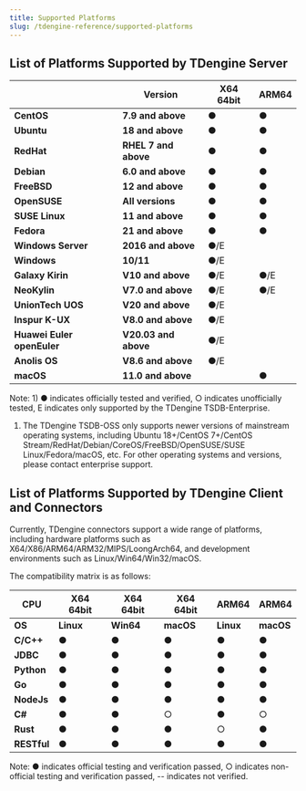 ```yaml
---
title: Supported Platforms
slug: /tdengine-reference/supported-platforms
---
```


## List of Platforms Supported by TDengine Server

|                       | **Version**        | **X64 64bit** | **ARM64** |
| ----------------------|----------------| ------------- | --------- |
| **CentOS**            | **7.9 and above**    | ●             | ●         |
| **Ubuntu**            | **18 and above**     | ●             | ●         |
| **RedHat**            | **RHEL 7 and above** | ●             | ●         |
| **Debian**            | **6.0 and above**    | ●             | ●         |
| **FreeBSD**           | **12 and above**     | ●             | ●         |
| **OpenSUSE**          | **All versions**     | ●             | ●         |
| **SUSE Linux**        | **11 and above**     | ●             | ●         |
| **Fedora**            | **21 and above**     | ●             | ●         |
| **Windows Server**    | **2016 and above**  | ●/E           |           |
| **Windows**           | **10/11**      | ●/E           |           |
| **Galaxy Kirin**      | **V10 and above**     | ●/E           | ●/E      |
| **NeoKylin**          | **V7.0 and above**    | ●/E           | ●/E      |
| **UnionTech UOS**     | **V20 and above**     | ●/E           |           |
| **Inspur K-UX**       | **V8.0 and above**    | ●/E           |           |
| **Huawei Euler openEuler** | **V20.03 and above**  | ●/E           |           |
| **Anolis OS**         | **V8.6 and above**   | ●/E           |           |
| **macOS**             | **11.0 and above**   |                | ●         |

Note: 1) ● indicates officially tested and verified, ○ indicates unofficially tested, E indicates only supported by the TDengine TSDB-Enterprise.
   1) The TDengine TSDB-OSS only supports newer versions of mainstream operating systems, including Ubuntu 18+/CentOS 7+/CentOS Stream/RedHat/Debian/CoreOS/FreeBSD/OpenSUSE/SUSE Linux/Fedora/macOS, etc. For other operating systems and versions, please contact enterprise support.

## List of Platforms Supported by TDengine Client and Connectors

Currently, TDengine connectors support a wide range of platforms, including hardware platforms such as X64/X86/ARM64/ARM32/MIPS/LoongArch64, and development environments such as Linux/Win64/Win32/macOS.

The compatibility matrix is as follows:

| **CPU**     | **X64 64bit** | **X64 64bit** | **X64 64bit** | **ARM64** | **ARM64** |
| ----------- | ------------- | ------------- | ------------- | --------- | --------- |
| **OS**      | **Linux**     | **Win64**     | **macOS**     | **Linux** | **macOS** |
| **C/C++**   | ●             | ●             | ●             | ●         | ●         |
| **JDBC**    | ●             | ●             | ●             | ●         | ●         |
| **Python**  | ●             | ●             | ●             | ●         | ●         |
| **Go**      | ●             | ●             | ●             | ●         | ●         |
| **NodeJs**  | ●             | ●             | ●             | ●         | ●         |
| **C#**      | ●             | ●             | ○             | ●         | ○         |
| **Rust**    | ●             | ●             | ●             | ○         | ●         |
| **RESTful** | ●             | ●             | ●             | ●         | ●         |

Note: ● indicates official testing and verification passed, ○ indicates non-official testing and verification passed, -- indicates not verified.
